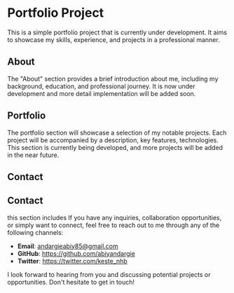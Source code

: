 # Portfolio Project

This is a simple portfolio project that is currently under development. It aims to showcase my skills, experience, and projects in a professional manner.

## About

The "About" section provides a brief introduction about me, including my background, education, and professional journey. 
 It is now under development and more detail implementation will be added soon.

## Portfolio

The portfolio section will showcase a selection of my notable projects. 
Each project will be accompanied by a description, key features, technologies.
This section is currently being developed, and more projects will be added in the near future.

## Contact

## Contact 
this section includes
If you have any inquiries, collaboration opportunities, or simply want to connect, 
feel free to reach out to me through any of the following channels:

- **Email**:  andargieabiy85@gmail.com
- **GitHub**: https://github.com/abiyandargie
- **Twitter**: https://twitter.com/keste_nhb

I look forward to hearing from you and discussing potential projects or opportunities. Don't hesitate to get in touch!